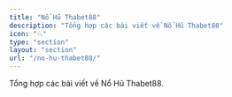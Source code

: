 ```yaml
---
title: "Nổ Hũ Thabet88"
description: "Tổng hợp các bài viết về Nổ Hũ Thabet88"
icon: "💥"
type: "section"
layout: "section"
url: "/no-hu-thabet88/"
---
```


Tổng hợp các bài viết về Nổ Hũ Thabet88.